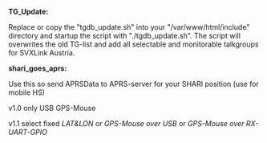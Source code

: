 **TG_Update:**

Replace or copy the "tgdb_update.sh" into your "/var/www/html/include" directory and startup the script with "./tgdb_update.sh".
The script will overwrites the old TG-list and add all selectable and monitorable talkgroups for SVXLink Austria.

**shari_goes_aprs:**

Use this so send APRSData to APRS-server for your SHARI position (use for mobile HS)

v1.0 only USB GPS-Mouse

v1.1 select fixed *LAT&LON* or *GPS-Mouse over USB* or *GPS-Mouse over RX-UART-GPIO*

